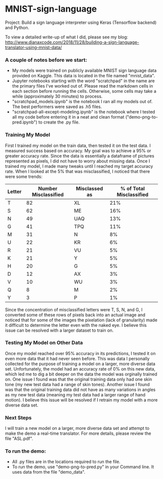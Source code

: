 # MNIST-sign-language
Project: Build a sign language interpreter using Keras (Tensorflow backend) and Python.

To view a detailed write-up of what I did, please see my blog: http://www.dianaxcode.com/2018/11/28/building-a-sign-language-translator-using-mnist-data/

### A couple of notes before we start:
- My models were trained on publicly available MNIST sign language data provided on Kaggle. This data is located in the file named "mnist_data".
- Jupyter notebooks starting with the word "scratchpad" in the name are the primary files I've worked out of. Please read the markdown cells in each section before running the cells. Otherwise, some cells may take a while (approximately 30 minutes) to process.
- "scratchpad_models.ipynb" is the notebook I ran all my models out of. The best performers were saved as .h5 files.
- "scratchpad-all-except-modeling.ipynb" is the notebook where I tested all my code before entering it in a neat and clean format ("demo-png-to-pred.ipynb") to create the .py file.

### Training My Model
First I trained my model on the train data, then tested it on the test data. I measured success based on accuracy. My goal was to achieve a 95% or greater accuracy rate. Since the data is essentially a dataframe of pictures represented as pixels, I did not have to worry about missing data. Once I trained my model, I made many tweaks until I reached my target accuracy rate. When I looked at the 5% that was misclassified, I noticed that there were some trends:

Letter	|Number Misclassified	|Misclassed as	|% of Total Misclassified
--- | --- | --- | ---
T	|82	|XL	|21%
S	|62	|ME	|16%
N	|49	|UAQ	|13%
G	|41	|TPQ	|11%
M	|31	|N	|8%
U |22	|KR	|6%
R	|21	|VU	|5%
K |21	|Y	|5%
H	|20	|G	|5%
D	|12	|AX	|3%
V	|10	|WU	|3%
Q	|8	|M	|2%
Y	|3	|P	|1%

Since the concentration of misclassified letters were T, S, N, and G, I converted some of these rows of pixels back into an actual image and noticed that for some of the images the pixelation (lack of granularity) made it difficult to determine the letter even with the naked eye. I believe this issue can be resolved with a larger dataset to train on. 

### Testing My Model on Other Data
Once my model reached over 95% accuracy in its predictions, I tested it on even more data that it had never seen before. This was data I personally collected for the purpose of training a model on a larger, more diverse data set. Unfortunately, the model had an accuracy rate of 0% on this new data, which led me to dig a bit deeper on the data the model was orginally trained on. One issue I found was that the original training data only had one skin tone (my new test data had a range of skin tones). Another issue I found was that the original training data did not have as many variations in angles as my new test data (meaning my test data had a larger range of hand motion). I believe this issue will be resolved if I retrain my model with a more diverse data set.

### Next Steps
I will train a new model on a larger, more diverse data set and attempt to make the demo a real-time translator.
For more details, please review the file "ASL.pdf".

### To run the demo:
- All .py files are in the locations required to run the file.
- To run the demo, use "demo-png-to-pred.py" in your Command line. It uses data from the file "demo_data".
